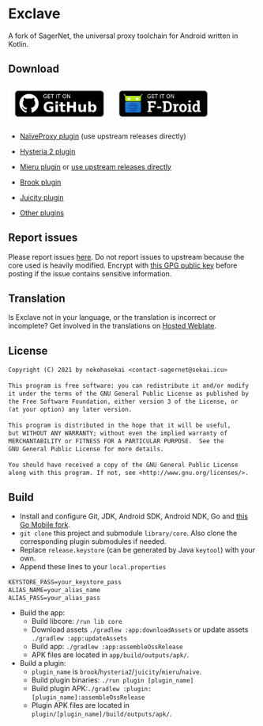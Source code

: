 # Exclave

A fork of SagerNet, the universal proxy toolchain for Android written in Kotlin.

## Download

  [<img src="images/get-it-on-github.png" alt="Get it on GitHub" height="80">](https://github.com/dyhkwong/Exclave/releases) [<img src="images/get-it-on-f-droid.png" alt="Get it on F-Droid" height="80">](https://f-droid.org/packages/com.github.dyhkwong.sagernet)

- [NaïveProxy plugin](https://github.com/klzgrad/naiveproxy/releases) (use upstream releases directly)

- [Hysteria 2 plugin](https://github.com/dyhkwong/Exclave/releases?q=hysteria-plugin-2)

- [Mieru plugin](https://github.com/dyhkwong/Exclave/releases?q=mieru-plugin-3) or [use upstream releases directly](https://github.com/enfein/NekoBoxPlugins/releases)

- [Brook plugin](https://github.com/dyhkwong/Exclave/releases?q=brook-plugin)

- [Juicity plugin](https://github.com/dyhkwong/Exclave/releases?q=juicity-plugin)

- [Other plugins](https://github.com/dyhkwong/Exclave/releases/tag/0.12.0-0-legacy-plugins)

## Report issues

Please report issues [here](https://github.com/dyhkwong/Exclave/issues). Do not report issues to upstream because the core used is heavily modified. Encrypt with [this GPG public key](https://github.com/dyhkwong.gpg) before posting if the issue contains sensitive information.

## Translation

Is Exclave not in your language, or the translation is incorrect or incomplete? Get involved in the translations on [Hosted Weblate](https://hosted.weblate.org/projects/exclave/).

## License

```
Copyright (C) 2021 by nekohasekai <contact-sagernet@sekai.icu>

This program is free software: you can redistribute it and/or modify
it under the terms of the GNU General Public License as published by
the Free Software Foundation, either version 3 of the License, or
(at your option) any later version.

This program is distributed in the hope that it will be useful,
but WITHOUT ANY WARRANTY; without even the implied warranty of
MERCHANTABILITY or FITNESS FOR A PARTICULAR PURPOSE.  See the
GNU General Public License for more details.

You should have received a copy of the GNU General Public License
along with this program. If not, see <http://www.gnu.org/licenses/>.
```

## Build
- Install and configure Git, JDK, Android SDK, Android NDK, Go and [this Go Mobile fork](https://github.com/sagernet/gomobile).
- `git clone` this project and submodule `library/core`. Also clone the corresponding plugin submodules if needed.
- Replace `release.keystore` (can be generated by Java `keytool`) with your own.
- Append these lines to your `local.properties`
```
KEYSTORE_PASS=your_keystore_pass
ALIAS_NAME=your_alias_name
ALIAS_PASS=your_alias_pass
```
- Build the app:
  - Build libcore: `/run lib core`
  - Download assets `./gradlew :app:downloadAssets` or update assets `./gradlew :app:updateAssets`
  - Build app: `./gradlew :app:assembleOssRelease`
  - APK files are located in `app/build/outputs/apk/`.
- Build a plugin:
  - `plugin_name` is `brook`/`hysteria2`/`juicity`/`mieru`/`naive`.
  - Build plugin binaries: `./run plugin [plugin_name]`
  - Build plugin APK:`./gradlew :plugin:[plugin_name]:assembleOssRelease`
  - Plugin APK files are located in `plugin/[plugin_name]/build/outputs/apk/`.
